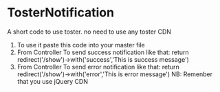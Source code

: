 # TosterNotification
A short code to use toster. no need to use any toster CDN
1. To use it paste this code into your master file
2. From Controller To send success notification like that:  return redirect('/show')->with('success','This is success message')
3. From Controller To send error notification like that:  return redirect('/show')->with('error','This is error message')
 NB: Remenber that you use jQuery CDN 
